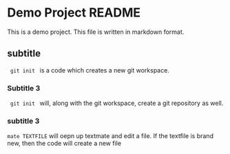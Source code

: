 # Demo Project README

This is a demo project. This file is written in markdown format.
##  subtitle
<code> git init </code> is a code which creates a new git workspace. 
### Subtitle 3
<code> git init </code> will, along with the git workspace, create a git repository as well.

### subtitle 3 
<code>mate TEXTFILE</code> will oepn up textmate and edit a file. If the textfile is brand new, then the code will create a new file 